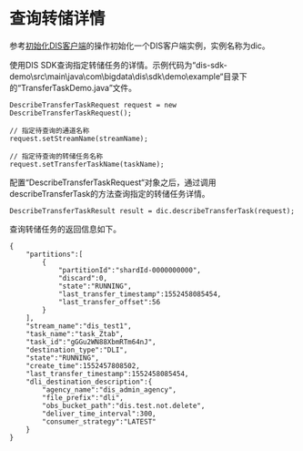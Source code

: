 # 查询转储详情<a name="dayu_06_0056"></a>

参考[初始化DIS客户端](初始化DIS客户端-14.md)的操作初始化一个DIS客户端实例，实例名称为dic。

使用DIS SDK查询指定转储任务的详情。示例代码为“dis-sdk-demo\\src\\main\\java\\com\\bigdata\\dis\\sdk\\demo\\example“目录下的“TransferTaskDemo.java”文件。

```
DescribeTransferTaskRequest request = new DescribeTransferTaskRequest();

// 指定待查询的通道名称
request.setStreamName(streamName);

// 指定待查询的转储任务名称
request.setTransferTaskName(taskName);
```

配置“DescribeTransferTaskRequest“对象之后，通过调用describeTransferTask的方法查询指定的转储任务详情。

```
DescribeTransferTaskResult result = dic.describeTransferTask(request);
```

查询转储任务的返回信息如下。

```
{
    "partitions":[
        {
            "partitionId":"shardId-0000000000",
            "discard":0,
            "state":"RUNNING",
            "last_transfer_timestamp":1552458085454,
            "last_transfer_offset":56
        }
    ],
    "stream_name":"dis_test1",
    "task_name":"task_Ztab",
    "task_id":"gGGu2WN88XbmRTm64nJ",
    "destination_type":"DLI",
    "state":"RUNNING",
    "create_time":1552457808502,
    "last_transfer_timestamp":1552458085454,
    "dli_destination_description":{
        "agency_name":"dis_admin_agency",
        "file_prefix":"dli",
        "obs_bucket_path":"dis.test.not.delete",
        "deliver_time_interval":300,
        "consumer_strategy":"LATEST"
    }
}
```

